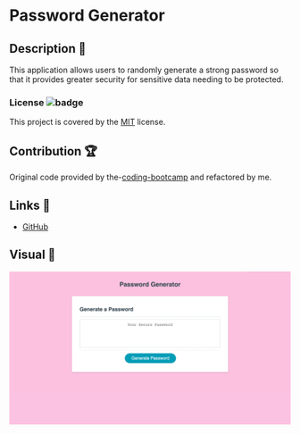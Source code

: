 # Password Generator

## Description 📖 
This application allows users to randomly generate a strong password so that it provides greater security for sensitive data needing to be protected. 


### License ![badge](https://img.shields.io/badge/License-MIT-blue)
This project is covered by the [MIT](https://choosealicense.com/) license.


## Contribution 🏆
Original code provided by the-[coding-bootcamp](https://github.com/coding-boot-camp/friendly-parakeet) and refactored by me.


## Links 🔗 
* [GitHub](https://github.com/MarisolRamirez1031/password-generator)


## Visual 👀
![alt="site"](assets/PasswordGenerator.png)